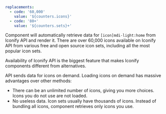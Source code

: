 ```yaml
replacements:
  - code: '60,000'
    value: '${counters.icons}'
  - code: '80+'
    value: '${counters.sets}+'
```

Component will automatically retrieve data for `[icon]mdi-light:home` from Iconify API and render it. There are over 60,000 icons available on Iconify API from various free and open source icon sets, including all the most popular icon sets.

Availability of Iconify API is the biggest feature that makes Iconify components different from alternatives.

API sends data for icons on demand. Loading icons on demand has massive advantages over other methods:

- There can be an unlimited number of icons, giving you more choices. Icons you do not use are not loaded.
- No useless data. Icon sets usually have thousands of icons. Instead of bundling all icons, component retrieves only icons you use.
